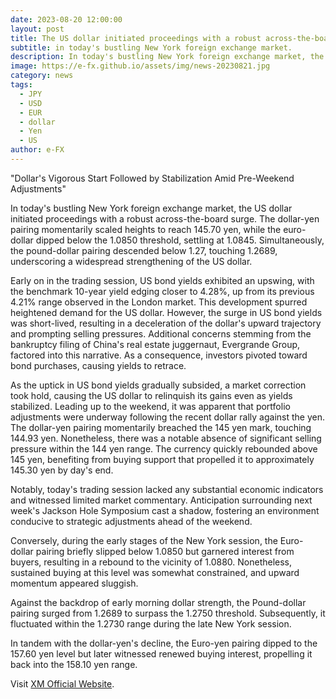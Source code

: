 ```yaml
---
date: 2023-08-20 12:00:00
layout: post
title: The US dollar initiated proceedings with a robust across-the-board surge
subtitle: in today's bustling New York foreign exchange market.
description: In today's bustling New York foreign exchange market, the US dollar initiated proceedings with a robust across-the-board surge.
image: https://e-fx.github.io/assets/img/news-20230821.jpg
category: news
tags:
  - JPY
  - USD
  - EUR
  - dollar
  - Yen
  - US
author: e-FX
---
```


"Dollar's Vigorous Start Followed by Stabilization Amid Pre-Weekend Adjustments"

In today's bustling New York foreign exchange market, the US dollar initiated proceedings with a robust across-the-board surge. The dollar-yen pairing momentarily scaled heights to reach 145.70 yen, while the euro-dollar dipped below the 1.0850 threshold, settling at 1.0845. Simultaneously, the pound-dollar pairing descended below 1.27, touching 1.2689, underscoring a widespread strengthening of the US dollar.

Early on in the trading session, US bond yields exhibited an upswing, with the benchmark 10-year yield edging closer to 4.28%, up from its previous 4.21% range observed in the London market. This development spurred heightened demand for the US dollar. However, the surge in US bond yields was short-lived, resulting in a deceleration of the dollar's upward trajectory and prompting selling pressures. Additional concerns stemming from the bankruptcy filing of China's real estate juggernaut, Evergrande Group, factored into this narrative. As a consequence, investors pivoted toward bond purchases, causing yields to retrace.

As the uptick in US bond yields gradually subsided, a market correction took hold, causing the US dollar to relinquish its gains even as yields stabilized. Leading up to the weekend, it was apparent that portfolio adjustments were underway following the recent dollar rally against the yen. The dollar-yen pairing momentarily breached the 145 yen mark, touching 144.93 yen. Nonetheless, there was a notable absence of significant selling pressure within the 144 yen range. The currency quickly rebounded above 145 yen, benefiting from buying support that propelled it to approximately 145.30 yen by day's end.

Notably, today's trading session lacked any substantial economic indicators and witnessed limited market commentary. Anticipation surrounding next week's Jackson Hole Symposium cast a shadow, fostering an environment conducive to strategic adjustments ahead of the weekend.

Conversely, during the early stages of the New York session, the Euro-dollar pairing briefly slipped below 1.0850 but garnered interest from buyers, resulting in a rebound to the vicinity of 1.0880. Nonetheless, sustained buying at this level was somewhat constrained, and upward momentum appeared sluggish.

Against the backdrop of early morning dollar strength, the Pound-dollar pairing surged from 1.2689 to surpass the 1.2750 threshold. Subsequently, it fluctuated within the 1.2730 range during the late New York session.

In tandem with the dollar-yen's decline, the Euro-yen pairing dipped to the 157.60 yen level but later witnessed renewed buying interest, propelling it back into the 158.10 yen range.

Visit [XM Official Website](https://clicks.pipaffiliates.com/c?c=550036&l=en&p=0).